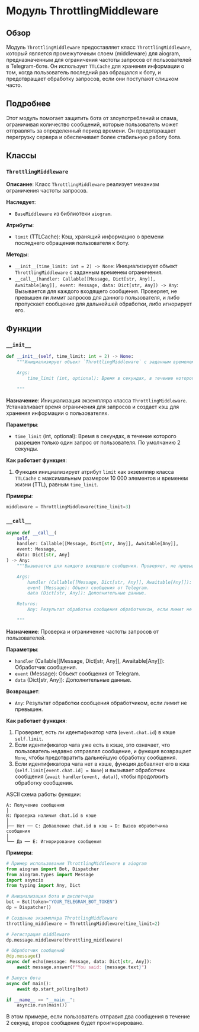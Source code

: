 # Модуль ThrottlingMiddleware

## Обзор

Модуль `ThrottlingMiddleware` предоставляет класс `ThrottlingMiddleware`, который является промежуточным слоем (middleware) для aiogram, предназначенным для ограничения частоты запросов от пользователей в Telegram-боте. Он использует `TTLCache` для хранения информации о том, когда пользователь последний раз обращался к боту, и предотвращает обработку запросов, если они поступают слишком часто.

## Подробнее

Этот модуль помогает защитить бота от злоупотреблений и спама, ограничивая количество сообщений, которые пользователь может отправлять за определенный период времени. Он предотвращает перегрузку сервера и обеспечивает более стабильную работу бота.

## Классы

### `ThrottlingMiddleware`

**Описание**: Класс `ThrottlingMiddleware` реализует механизм ограничения частоты запросов.

**Наследует**:
- `BaseMiddleware` из библиотеки `aiogram`.

**Атрибуты**:
- `limit` (TTLCache): Кэш, хранящий информацию о времени последнего обращения пользователя к боту.

**Методы**:
- `__init__(time_limit: int = 2) -> None`: Инициализирует объект `ThrottlingMiddleware` с заданным временем ограничения.
- `__call__(handler: Callable[[Message, Dict[str, Any]], Awaitable[Any]], event: Message, data: Dict[str, Any]) -> Any`: Вызывается для каждого входящего сообщения. Проверяет, не превышен ли лимит запросов для данного пользователя, и либо пропускает сообщение для дальнейшей обработки, либо игнорирует его.

## Функции

### `__init__`

```python
def __init__(self, time_limit: int = 2) -> None:
    """Инициализирует объект `ThrottlingMiddleware` с заданным временем ограничения.

    Args:
        time_limit (int, optional): Время в секундах, в течение которого разрешен только один запрос от пользователя. По умолчанию 2 секунды.

    """
```

**Назначение**: Инициализация экземпляра класса `ThrottlingMiddleware`. Устанавливает время ограничения для запросов и создает кэш для хранения информации о пользователях.

**Параметры**:
- `time_limit` (int, optional): Время в секундах, в течение которого разрешен только один запрос от пользователя. По умолчанию 2 секунды.

**Как работает функция**:
1. Функция инициализирует атрибут `limit` как экземпляр класса `TTLCache` с максимальным размером 10 000 элементов и временем жизни (TTL), равным `time_limit`.

**Примеры**:
```python
middleware = ThrottlingMiddleware(time_limit=3)
```

### `__call__`

```python
async def __call__(
    self,
    handler: Callable[[Message, Dict[str, Any]], Awaitable[Any]],
    event: Message,
    data: Dict[str, Any]
) -> Any:
    """Вызывается для каждого входящего сообщения. Проверяет, не превышен ли лимит запросов для данного пользователя, и либо пропускает сообщение для дальнейшей обработки, либо игнорирует его.

    Args:
        handler (Callable[[Message, Dict[str, Any]], Awaitable[Any]]): Обработчик сообщения.
        event (Message): Объект сообщения от Telegram.
        data (Dict[str, Any]): Дополнительные данные.

    Returns:
        Any: Результат обработки сообщения обработчиком, если лимит не превышен.

    """
```

**Назначение**: Проверка и ограничение частоты запросов от пользователей.

**Параметры**:
- `handler` (Callable[[Message, Dict[str, Any]], Awaitable[Any]]): Обработчик сообщения.
- `event` (Message): Объект сообщения от Telegram.
- `data` (Dict[str, Any]): Дополнительные данные.

**Возвращает**:
- `Any`: Результат обработки сообщения обработчиком, если лимит не превышен.

**Как работает функция**:

1.  Проверяет, есть ли идентификатор чата (`event.chat.id`) в кэше `self.limit`.
2.  Если идентификатор чата уже есть в кэше, это означает, что пользователь недавно отправлял сообщение, и функция возвращает `None`, чтобы предотвратить дальнейшую обработку сообщения.
3.  Если идентификатора чата нет в кэше, функция добавляет его в кэш (`self.limit[event.chat.id] = None`) и вызывает обработчик сообщения (`await handler(event, data)`), чтобы продолжить обработку сообщения.

ASCII схема работы функции:

```
A: Получение сообщения
│
B: Проверка наличия chat.id в кэше
│
├── Нет ── C: Добавление chat.id в кэш → D: Вызов обработчика сообщения
│
└── Да ── E: Игнорирование сообщения
```

**Примеры**:

```python
# Пример использования ThrottlingMiddleware в aiogram
from aiogram import Bot, Dispatcher
from aiogram.types import Message
import asyncio
from typing import Any, Dict

# Инициализация бота и диспетчера
bot = Bot(token="YOUR_TELEGRAM_BOT_TOKEN")
dp = Dispatcher()

# Создание экземпляра ThrottlingMiddleware
throttling_middleware = ThrottlingMiddleware(time_limit=2)

# Регистрация middleware
dp.message.middleware(throttling_middleware)

# Обработчик сообщений
@dp.message()
async def echo(message: Message, data: Dict[str, Any]):
    await message.answer(f"You said: {message.text}")

# Запуск бота
async def main():
    await dp.start_polling(bot)

if __name__ == "__main__":
    asyncio.run(main())
```
В этом примере, если пользователь отправит два сообщения в течение 2 секунд, второе сообщение будет проигнорировано.